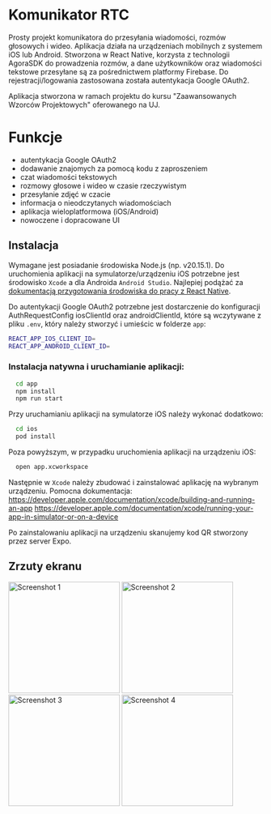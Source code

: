 
# Komunikator RTC

Prosty projekt komunikatora do przesyłania wiadomości, rozmów głosowych i wideo.
Aplikacja działa na urządzeniach mobilnych z systemem iOS lub Android. Stworzona w  React Native, korzysta z technologii AgoraSDK do prowadzenia rozmów, a dane użytkowników oraz wiadomości tekstowe przesyłane są za pośrednictwem platformy Firebase. Do rejestracji/logowania zastosowana została autentykacja Google OAuth2.


Aplikacja stworzona w ramach projektu do kursu "Zaawansowanych Wzorców Projektowych" oferowanego na UJ.


# Funkcje

- autentykacja  Google OAuth2
- dodawanie znajomych za pomocą kodu z zaproszeniem
- czat wiadomości tekstowych
- rozmowy głosowe i wideo w czasie rzeczywistym
- przesyłanie zdjęć w czacie
- informacja o nieodczytanych wiadomościach
- aplikacja wieloplatformowa (iOS/Android)
- nowoczene i dopracowane UI


## Instalacja

Wymagane jest posiadanie środowiska Node.js (np. v20.15.1). Do uruchomienia aplikacji na symulatorze/urządzeniu iOS potrzebne jest środowisko `Xcode` a dla Androida `Android Studio`. Najlepiej podążać za [dokumentacją przygotowania środowiska do pracy z React Native](https://reactnative.dev/docs/set-up-your-environment
). 

Do autentykacji Google OAuth2 potrzebne jest dostarczenie do konfiguracji AuthRequestConfig iosClientId oraz androidClientId, które są wczytywane z pliku `.env`, który należy stworzyć i umieścic w folderze `app`:

```bash
REACT_APP_IOS_CLIENT_ID=
REACT_APP_ANDROID_CLIENT_ID=
```

### Instalacja natywna i uruchamianie aplikacji:

```bash
  cd app
  npm install
  npm run start
```

Przy uruchamianiu aplikacji na symulatorze iOS należy wykonać dodatkowo:

```bash
  cd ios
  pod install
```
Poza powyższym, w przypadku uruchomienia aplikacji na urządzeniu iOS:
```bash
  open app.xcworkspace
```
Następnie w `Xcode` należy zbudować i zainstalować aplikację na wybranym urządzeniu. Pomocna dokumentacja:
  https://developer.apple.com/documentation/xcode/building-and-running-an-app
https://developer.apple.com/documentation/xcode/running-your-app-in-simulator-or-on-a-device

Po zainstalowaniu aplikacji na urządzeniu skanujemy kod QR stworzony przez server Expo.

  
## Zrzuty ekranu

<img src="https://github.com/user-attachments/assets/534d2939-c3ac-434f-beeb-25a86b3d7798" alt="Screenshot 1" width="220" />
<img src="https://github.com/user-attachments/assets/a8c84a84-1a8f-455a-877e-ace7bdbc16ae" alt="Screenshot 2" width="220" />
<img src="https://github.com/user-attachments/assets/9e4e2f13-475b-4796-a081-cb5590f6831d" alt="Screenshot 3" width="220" />
<img src="https://github.com/user-attachments/assets/c176cae8-f5b8-4143-b3f4-9b5995f515d0" alt="Screenshot 4" width="220" />

